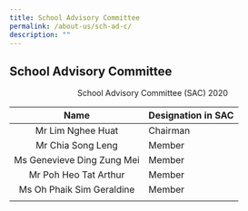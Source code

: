 ```yaml
---
title: School Advisory Committee
permalink: /about-us/sch-ad-c/
description: ""
---
```

## School Advisory Committee

<p align="center"> School Advisory Committee (SAC) 2020 </p>

| **Name** | **Designation in SAC** |
|:---:|---|
| Mr Lim Nghee Huat | Chairman |
| Mr Chia Song Leng | Member |
| Ms Genevieve Ding Zung Mei | Member |
| Mr Poh Heo Tat Arthur | Member |
| Ms Oh Phaik Sim Geraldine | Member |
|  |  |

